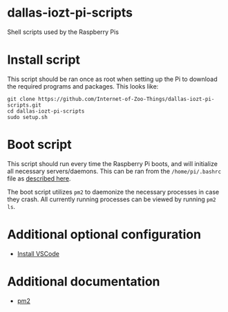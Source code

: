 # dallas-iozt-pi-scripts
Shell scripts used by the Raspberry Pis

# Install script

This script should be ran once as root when setting up the Pi to download the required programs and packages. This looks like:

```
git clone https://github.com/Internet-of-Zoo-Things/dallas-iozt-pi-scripts.git
cd dallas-iozt-pi-scripts
sudo setup.sh
```

# Boot script

This script should run every time the Raspberry Pi boots, and will initialize all necessary servers/daemons. This can be ran from the `/home/pi/.bashrc` file as [described here](https://www.dexterindustries.com/howto/run-a-program-on-your-raspberry-pi-at-startup/#bash).

The boot script utilizes `pm2` to daemonize the necessary processes in case they crash. All currently running processes can be viewed by running `pm2 ls`.

# Additional optional configuration

* [Install VSCode](https://code.visualstudio.com/docs/?dv=linuxarmhf_deb)

# Additional documentation

* [pm2](https://pm2.keymetrics.io/docs/usage/quick-start)

